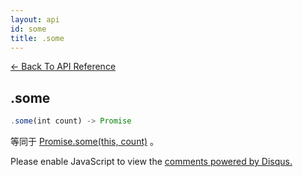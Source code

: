 ```yaml
---
layout: api
id: some
title: .some
---
```



[← Back To API Reference](/bluebird_cn/docs/api-reference.html)
<div class="api-code-section"><markdown>

## .some

```js
.some(int count) -> Promise
```

等同于 [Promise.some(this, count)](.) 。

</markdown></div>

<div id="disqus_thread"></div>
<script type="text/javascript">
    var disqus_title = ".some";
    var disqus_shortname = "bluebirdjs";
    var disqus_identifier = "disqus-id-some";
    
    (function() {
        var dsq = document.createElement("script"); dsq.type = "text/javascript"; dsq.async = true;
        dsq.src = "//" + disqus_shortname + ".disqus.com/embed.js";
        (document.getElementsByTagName("head")[0] || document.getElementsByTagName("body")[0]).appendChild(dsq);
    })();
</script>
<noscript>Please enable JavaScript to view the <a href="https://disqus.com/?ref_noscript" rel="nofollow">comments powered by Disqus.</a></noscript>